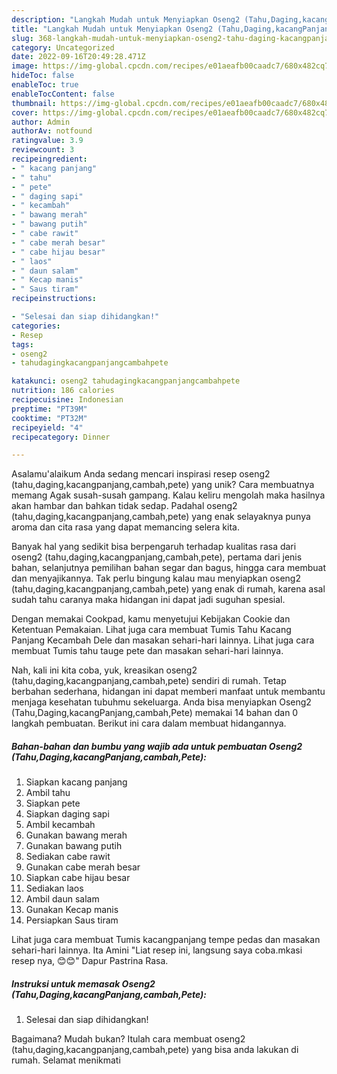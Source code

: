 ```yaml
---
description: "Langkah Mudah untuk Menyiapkan Oseng2 (Tahu,Daging,kacangPanjang,cambah,Pete){ yang Menggugah Selera"
title: "Langkah Mudah untuk Menyiapkan Oseng2 (Tahu,Daging,kacangPanjang,cambah,Pete){ yang Menggugah Selera"
slug: 368-langkah-mudah-untuk-menyiapkan-oseng2-tahu-daging-kacangpanjang-cambah-pete-yang-menggugah-selera
category: Uncategorized
date: 2022-09-16T20:49:28.471Z
image: https://img-global.cpcdn.com/recipes/e01aeafb00caadc7/680x482cq70/oseng2-tahudagingkacangpanjangcambahpete-foto-resep-utama.jpg
hideToc: false
enableToc: true
enableTocContent: false
thumbnail: https://img-global.cpcdn.com/recipes/e01aeafb00caadc7/680x482cq70/oseng2-tahudagingkacangpanjangcambahpete-foto-resep-utama.jpg
cover: https://img-global.cpcdn.com/recipes/e01aeafb00caadc7/680x482cq70/oseng2-tahudagingkacangpanjangcambahpete-foto-resep-utama.jpg
author: Admin
authorAv: notfound
ratingvalue: 3.9
reviewcount: 3
recipeingredient:
- " kacang panjang"
- " tahu"
- " pete"
- " daging sapi"
- " kecambah"
- " bawang merah"
- " bawang putih"
- " cabe rawit"
- " cabe merah besar"
- " cabe hijau besar"
- " laos"
- " daun salam"
- " Kecap manis"
- " Saus tiram"
recipeinstructions:

- "Selesai dan siap dihidangkan!"
categories:
- Resep
tags:
- oseng2
- tahudagingkacangpanjangcambahpete

katakunci: oseng2 tahudagingkacangpanjangcambahpete 
nutrition: 186 calories
recipecuisine: Indonesian
preptime: "PT39M"
cooktime: "PT32M"
recipeyield: "4"
recipecategory: Dinner

---
```



Asalamu'alaikum Anda sedang mencari inspirasi resep oseng2 (tahu,daging,kacangpanjang,cambah,pete) yang unik? Cara membuatnya memang Agak susah-susah gampang. Kalau keliru mengolah maka hasilnya akan hambar dan bahkan tidak sedap. Padahal oseng2 (tahu,daging,kacangpanjang,cambah,pete) yang enak selayaknya punya aroma dan cita rasa yang dapat memancing selera kita.


Banyak hal yang sedikit bisa berpengaruh terhadap kualitas rasa dari oseng2 (tahu,daging,kacangpanjang,cambah,pete), pertama dari jenis bahan, selanjutnya pemilihan bahan segar dan bagus, hingga cara membuat dan menyajikannya. Tak perlu bingung kalau mau menyiapkan oseng2 (tahu,daging,kacangpanjang,cambah,pete) yang enak di rumah, karena asal sudah tahu caranya maka hidangan ini dapat jadi suguhan spesial.

Dengan memakai Cookpad, kamu menyetujui Kebijakan Cookie dan Ketentuan Pemakaian. Lihat juga cara membuat Tumis Tahu Kacang Panjang Kecambah Dele dan masakan sehari-hari lainnya. Lihat juga cara membuat Tumis tahu tauge pete dan masakan sehari-hari lainnya.


Nah, kali ini kita coba, yuk, kreasikan oseng2 (tahu,daging,kacangpanjang,cambah,pete) sendiri di rumah. Tetap berbahan sederhana, hidangan ini dapat memberi manfaat untuk membantu menjaga kesehatan tubuhmu sekeluarga. Anda bisa menyiapkan Oseng2 (Tahu,Daging,kacangPanjang,cambah,Pete) memakai 14 bahan dan 0 langkah pembuatan. Berikut ini cara dalam membuat hidangannya.

<!--inarticleads1-->

##### Bahan-bahan dan bumbu yang wajib ada untuk pembuatan Oseng2 (Tahu,Daging,kacangPanjang,cambah,Pete):

1. Siapkan  kacang panjang
1. Ambil  tahu
1. Siapkan  pete
1. Siapkan  daging sapi
1. Ambil  kecambah
1. Gunakan  bawang merah
1. Gunakan  bawang putih
1. Sediakan  cabe rawit
1. Gunakan  cabe merah besar
1. Siapkan  cabe hijau besar
1. Sediakan  laos
1. Ambil  daun salam
1. Gunakan  Kecap manis
1. Persiapkan  Saus tiram


Lihat juga cara membuat Tumis kacangpanjang tempe pedas dan masakan sehari-hari lainnya. Ita Amini &#34;Liat resep ini, langsung saya coba.mkasi resep nya, 😊😊&#34; Dapur Pastrina Rasa. 

<!--inarticleads2-->

##### Instruksi untuk memasak Oseng2 (Tahu,Daging,kacangPanjang,cambah,Pete):


1. Selesai dan siap dihidangkan!



Bagaimana? Mudah bukan? Itulah cara membuat oseng2 (tahu,daging,kacangpanjang,cambah,pete) yang bisa anda lakukan di rumah. Selamat menikmati
